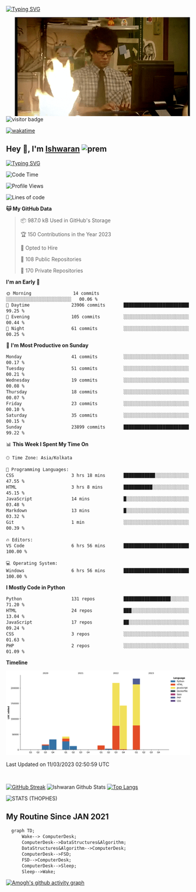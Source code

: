 [![Typing SVG](https://readme-typing-svg.herokuapp.com?font=Fira+Code&duration=1000&pause=2000&color=9400D3&multiline=true&width=1500&height=20&lines=%3D%3D%3D%3D%3D%3D%3D%3D%3D%3D%3D%3D%3D%3D%3D%3D%3D%3D%3D%3D%3D%3D%3D%3D%3D%3D%3D%3D%3D%3D%3D%3D%3D%3D%3D%3D%3D%3D%3D%3D%3D%3D%3D%3D%3D%3D%3D%3D%3D%3D%3D%3D%3D%3D%3D%3D%3D%3D%3D%3D%3D%3D%3D%3D%3D%3D%3D%3D%3D%3D%3D%3D%3D%3D%3D%3D%3D%3D%3D%3D%3D%3D%3D%3D%3D%3D%3D%3D%3D%3D%3D%3D%3D%3D%3D%3D%3D%3D%3D%3D%3D%3D%3D%3D%3D%3D%3D%3D%3D%3D%3D%3D%3D%3D%3D%3D%3D%3D%3D%3D%3D%3D%3D%3D%3D%3D%3D%3D%3D%3D%3D%3D)](https://git.io/typing-svg)


<img align="right" src="/assets/gif/Firepc.gif" />

![visitor badge](https://visitor-badge.glitch.me/badge?page_id=IshwaranRudhara-badge&left_color=red&right_color=green&left_text=Hello%20Visitors)

[![wakatime](https://wakatime.com/badge/user/fc738f08-9e9d-4e8b-a6ea-7f547f91629d.svg)](https://wakatime.com/@fc738f08-9e9d-4e8b-a6ea-7f547f91629d)

<h2>Hey 👋, I'm <a href="https://github.com/IshwaranRudhara">Ishwaran</a> <img width="30" alt="prem" src="https://user-images.githubusercontent.com/47528708/184485159-eb187755-3860-4024-84e0-36e3194f9dac.gif"></h2>

[![Typing SVG](https://readme-typing-svg.herokuapp.com?font=Fira+Code&duration=1000&pause=2000&color=9400D3&multiline=true&width=1500&height=20&lines=%3D%3D%3D%3D%3D%3D%3D%3D%3D%3D%3D%3D%3D%3D%3D%3D%3D%3D%3D%3D%3D%3D%3D%3D%3D%3D%3D%3D%3D%3D%3D%3D%3D%3D%3D%3D%3D%3D%3D%3D%3D%3D%3D%3D%3D%3D%3D%3D%3D%3D%3D%3D%3D%3D%3D%3D%3D%3D%3D%3D%3D%3D%3D%3D%3D%3D%3D%3D%3D%3D%3D%3D%3D%3D%3D%3D%3D%3D%3D%3D%3D%3D%3D%3D%3D%3D%3D%3D%3D%3D%3D%3D%3D%3D%3D%3D%3D%3D%3D%3D%3D%3D%3D%3D%3D%3D%3D%3D%3D%3D%3D%3D%3D%3D%3D%3D%3D%3D%3D%3D%3D%3D%3D%3D%3D%3D%3D%3D%3D%3D%3D%3D)](https://git.io/typing-svg)




<!--START_SECTION:waka-->
![Code Time](http://img.shields.io/badge/Code%20Time-469%20hrs%2016%20mins-blue)

![Profile Views](http://img.shields.io/badge/Profile%20Views-39-blue)

![Lines of code](https://img.shields.io/badge/From%20Hello%20World%20I%27ve%20Written-709.9%20thousand%20lines%20of%20code-blue)

**🐱 My GitHub Data** 

> 📦 987.0 kB Used in GitHub's Storage 
 > 
> 🏆 150 Contributions in the Year 2023
 > 
> 💼 Opted to Hire
 > 
> 📜 108 Public Repositories 
 > 
> 🔑 170 Private Repositories 
 > 
**I'm an Early 🐤** 

```text
🌞 Morning                14 commits          ░░░░░░░░░░░░░░░░░░░░░░░░░   00.06 % 
🌆 Daytime                23906 commits       █████████████████████████   99.25 % 
🌃 Evening                105 commits         ░░░░░░░░░░░░░░░░░░░░░░░░░   00.44 % 
🌙 Night                  61 commits          ░░░░░░░░░░░░░░░░░░░░░░░░░   00.25 % 
```
📅 **I'm Most Productive on Sunday** 

```text
Monday                   41 commits          ░░░░░░░░░░░░░░░░░░░░░░░░░   00.17 % 
Tuesday                  51 commits          ░░░░░░░░░░░░░░░░░░░░░░░░░   00.21 % 
Wednesday                19 commits          ░░░░░░░░░░░░░░░░░░░░░░░░░   00.08 % 
Thursday                 18 commits          ░░░░░░░░░░░░░░░░░░░░░░░░░   00.07 % 
Friday                   23 commits          ░░░░░░░░░░░░░░░░░░░░░░░░░   00.10 % 
Saturday                 35 commits          ░░░░░░░░░░░░░░░░░░░░░░░░░   00.15 % 
Sunday                   23899 commits       █████████████████████████   99.22 % 
```


📊 **This Week I Spent My Time On** 

```text
🕑︎ Time Zone: Asia/Kolkata

💬 Programming Languages: 
CSS                      3 hrs 18 mins       ████████████░░░░░░░░░░░░░   47.55 % 
HTML                     3 hrs 8 mins        ███████████░░░░░░░░░░░░░░   45.15 % 
JavaScript               14 mins             █░░░░░░░░░░░░░░░░░░░░░░░░   03.48 % 
Markdown                 13 mins             █░░░░░░░░░░░░░░░░░░░░░░░░   03.32 % 
Git                      1 min               ░░░░░░░░░░░░░░░░░░░░░░░░░   00.39 % 

🔥 Editors: 
VS Code                  6 hrs 56 mins       █████████████████████████   100.00 % 

💻 Operating System: 
Windows                  6 hrs 56 mins       █████████████████████████   100.00 % 
```

**I Mostly Code in Python** 

```text
Python                   131 repos           ██████████████████░░░░░░░   71.20 % 
HTML                     24 repos            ███░░░░░░░░░░░░░░░░░░░░░░   13.04 % 
JavaScript               17 repos            ██░░░░░░░░░░░░░░░░░░░░░░░   09.24 % 
CSS                      3 repos             ░░░░░░░░░░░░░░░░░░░░░░░░░   01.63 % 
PHP                      2 repos             ░░░░░░░░░░░░░░░░░░░░░░░░░   01.09 % 
```



**Timeline**

![Lines of Code chart](https://raw.githubusercontent.com/IshwaranRudhara/IshwaranRudhara/main/assets/bar_graph.png)


 Last Updated on 11/03/2023 02:50:59 UTC
<!--END_SECTION:waka-->

```javascript



```


[![GitHub Streak](https://streak-stats.demolab.com?user=IshwaranRudhara&theme=dark&border_radius=4.7&date_format=M%20j%5B%2C%20Y%5D&background=000000&border=000000)](https://git.io/streak-stats)
![Ishwaran Github Stats](https://github-readme-stats.vercel.app/api?username=IshwaranRudhara&&show_icons=true&theme=radical)
[![Top Langs](https://github-readme-stats.vercel.app/api/top-langs/?username=IshwaranRudhara&layout=compact)](https://github.com/anuraghazra/github-readme-stats)

![STATS (THOPHES)](https://github-profile-trophy.vercel.app/?username=IshwaranRudhara&theme=gruvbox&margin-w=10&margin-h=15&column=8)




<H2>My Routine Since JAN 2021</H2>

```mermaid
  graph TD;
      Wake--> ComputerDesk;
      ComputerDesk-->DataStructures&Algorithm;
      DataStructures&Algorithm-->ComputerDesk;
      ComputerDesk-->FSD;
      FSD-->ComputerDesk;
      ComputerDesk-->Sleep;
      Sleep-->Wake;
```
[![Amogh's github activity graph](https://activity-graph.herokuapp.com/graph?username=IshwaranRudhara&bg_color=000000&color=3620f7&line=5a0c99&point=1adbce&area=true&hide_border=true)](https://github.com/ashutosh00710/github-readme-activity-graph)


<!--
**IshwaranRudhara/IshwaranRudhara** is a ✨ _special_ ✨ repository because its `README.md` (this file) appears on your GitHub profile.

Here are some ideas to get you started:

- 🔭 I’m currently working on ...
- 🌱 I’m currently learning ...
- 👯 I’m looking to collaborate on ...
- 🤔 I’m looking for help with ...
- 💬 Ask me about ...
- 📫 How to reach me: ...
- 😄 Pronouns: ...
- ⚡ Fun fact: ...
-->
